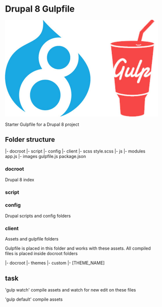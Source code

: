 # Drupal 8 Gulpfile

![Drupal 8 Gulpfile](https://github.com/nicoladl/drupal-8-gulpfile/blob/develop/logo.jpg)

Starter Gulpfile for a Drupal 8 project

## Folder structure

|- docroot
|- script
|- config
|- client
  |- scss
    style.scss
  |- js
    |- modules
    app.js
  |- images
  gulpfile.js
  package.json

### docroot
Drupal 8 index

### script
### config
Drupal scripts and config folders

### client
Assets and gulpfile folders

Gulpfile is placed in this folder and works with these assets. All compiled files is placed inside docroot folders

|- docroot
  |- themes
    |- custom
      |- [THEME_NAME]

## task

'gulp watch'
compile assets and watch for new edit on these files

'gulp default'
compile assets
